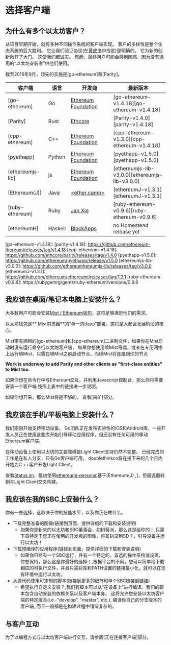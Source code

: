 # 选择客户端

## 为什么有多个以太坊客户？

从项目早期开始，就有多种不同操作系统的客户端实现。
客户的多样性是整个生态系统的巨大胜利。
它让我们验证协议(在[黄皮书](https://github.com/ethereum/yellowpaper)中指定)是明确的。
它为新的创新敞开了大门。
这使我们都诚实。
然而，最终用户可能会感到困惑，因为没有通用的“以太坊安装者”供他们使用。

截至2016年9月，领先的实施是[go-ethereum]和[Parity]。

|客户端             |语言      |开发商                                  |最新版本|
|-|-|-|-|
|[go-ethereum]     |Go       |[Ethereum Foundation][foundation]      |[go-ethereum-v1.4.18][go-ethereum-v1.4.18]
|[Parity]          |Rust     |[Ethcore](https://ethcore.io/)         |[Parity-v1.4.0][parity-v1.4.18]
|[cpp-ethereum]    |C++      |[Ethereum Foundation][foundation]      |[cpp-ethereum-v1.3.0][cpp-ethereum-v1.4.18]
|[pyethapp]        |Python   |[Ethereum Foundation][foundation]      |[pyethapp-v1.5.0][pyethapp-v1.5.0]
|[ethereumjs-lib]  |js       |[Ethereum Foundation][foundation]      |[ethereumjs-lib-v3.0.0][ethereumjs-lib-v3.0.0]
|[Ethereum(J)]     |Java     |[<ether.camp>](http://www.ether.camp)  |[ethereumJ-v1.3.1][ethereumJ-v1.3.1]
|[ruby-ethereum]   |Ruby     |[Jan Xie](https://github.com/janx/)    |[ruby-ethereum-v0.9.6][ruby-ethereum-v0.9.6]
|[ethereumH]       |Haskell  |[BlockApps](http://www.blockapps.net/) |no Homestead release yet

[foundation]: https://ethereum.org/foundation
[go-ethereum-v1.4.18]:
[parity-v1.4.18]: https://github.com/ethereum-thereum/releases/tag/v1.4.18
[cpp-ethereum-v1.4.18]: https://github.com/ethcore/parity/releases/tag/v1.4.0
[pyethapp-v1.5.0]: https://github.com/ethereum/pyethapp/release/v1.5.0
[ethereumjs-lib-v3.0.0]: https://github.com/ethereumhereumjs-lib/releases/tag/v3.0.0
[ethereumJ-v1.3.1]: https://github.com/ethereum/ethereumj/releases/tag/1.3.1
[ruby-ethereum-v0.9.6]: https://rubygemrg/gems/ruby-ethereum/versions/0.9.6

## 我应该在桌面/笔记本电脑上安装什么？

大多数用户可能会安装[Mist / Ethereum钱包](https://github.com/ethereum/mist)，这将足够满足他们的需求。

以太坊钱包是** Mist浏览器**的“单一的dapp”部署，这将是大都会发展阶段的核心，

Mist带有捆绑的[go-ethereum]和[cpp-ethereum]二进制文件，如果你在Mist启动时没有运行命令行以太坊客户端，
如果你想使用喷Mist奇偶，或者在专用网络上运行喷Mist，只需在喷Mist之前启动节点，而喷Mist将连接到你的节点

**Work is underway to add Parity and other clients as "first-class entities" to Mist too.**

如果你想在命令行中与Ethereum交互，并利用Javascript控制台，那么你将需要安装一个客户端
按照上表中的链接进一步说明。

如果你想开采，那么Mist将是不够的。
查看[采矿]部分。

## 我应该在手机/平板电脑上安装什么？

我们刚刚开始支持移动设备。
Go团队正在发布实验性的iOS和Android库，一些开发人员正在使用这些库开始引导移动应用程序，但还没有任何可用的移动Ethereum客户端。

在移动设备上使用以太坊的主要障碍是Light Client支持仍然不完整。
已经完成的工作是在私人分支，只有Go客户端可用。
doublethinkco将在接下来的几个月内开始为C ++客户开发Light Client。

查看[Status.im](http://status.im)，最初使用[ethereumj-personal](https://github.com/status-im/ethereumj-personal)基于[Ethereum(J) ,]，但最近翻转到与Light Client交叉构建。

## 我应该在我的SBC上安装什么？

你有一些选择，这取决于你的技能水平，以及你正在做什么。

- 下载完整准备的图像(链接到页面，提供详细的下载和安装说明)
  - 如果你是新来的以太坊和SBC董事会，如树莓派，那么这是给你的！,只需下载特定于您正在使用的开发板的图像，将其刻录到SD卡，引导设备并运行以太坊！
- 下载预编译的应用程序(链接到页面，提供详细的下载和安装说明)
  - 如果你已经有一个SBC运行，并有一个特定的，首选的操作系统或设置，你想保持，那么这是你最好的选择！,根据平台的不同，您可以简单地下载相应的可执行文件，并且只需将库和PATH设置的链接最小化，就可以在现有环境中运行以太坊。
- 从源代码使用可定制的脚本(链接到更多的细节和单个SBC链接到[链接](https://github.com/ethembedded))
  - 希望执行自定义安装？,我们有脚本可以从“在设备上”进行编译。我们的脚本包含自动安装的依赖关系以及客户端本身。
    这将允许您安装以太坊客户端的特定版本(i.e.-"develop", "master", etc.), 编译你自己的分支版本的客户端, 而且一般都是在构建过程中错综复杂的。

## 与客户互动

为了以编程方式与以太坊客户端进行交互，请参阅[正在连接客户端]部分。
